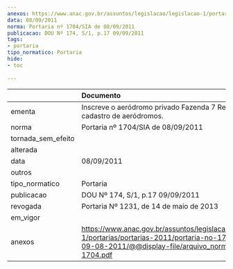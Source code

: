 ```yaml
---
anexos: https://www.anac.gov.br/assuntos/legislacao/legislacao-1/portarias/portarias-2011/portaria-no-1704-sia-de-09-08-2011/@@display-file/arquivo_norma/PA2011-1704.pdf
data: 08/09/2011
norma: Portaria nº 1704/SIA de 08/09/2011
publicacao: DOU Nº 174, S/1, p.17 09/09/2011
tags:
- portaria
tipo_normatico: Portaria
hide: 
- toc 
 
---
```


|                    | Documento                                                                                                                                                         |
|:-------------------|:------------------------------------------------------------------------------------------------------------------------------------------------------------------|
| ementa             | Inscreve o aeródromo privado Fazenda 7 Reis (MS) no cadastro de aeródromos.                                                                                       |
| norma              | Portaria nº 1704/SIA de 08/09/2011                                                                                                                                |
| tornada_sem_efeito |                                                                                                                                                                   |
| alterada           |                                                                                                                                                                   |
| data               | 08/09/2011                                                                                                                                                        |
| outros             |                                                                                                                                                                   |
| tipo_normatico     | Portaria                                                                                                                                                          |
| publicacao         | DOU Nº 174, S/1, p.17 09/09/2011                                                                                                                                  |
| revogada           | Portaria Nº 1231, de 14 de maio de 2013                                                                                                                           |
| em_vigor           |                                                                                                                                                                   |
| anexos             | https://www.anac.gov.br/assuntos/legislacao/legislacao-1/portarias/portarias-2011/portaria-no-1704-sia-de-09-08-2011/@@display-file/arquivo_norma/PA2011-1704.pdf |